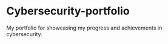 # Cybersecurity-portfolio
My portfolio for showcasing my progress and achievements in cybersecurity.
